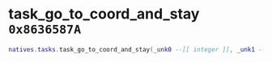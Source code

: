 # task_go_to_coord_and_stay `0x8636587A`

```lua
natives.tasks.task_go_to_coord_and_stay(_unk0 --[[ integer ]], _unk1 --[[ integer ]], _unk2 --[[ integer ]], _unk3 --[[ integer ]])
```